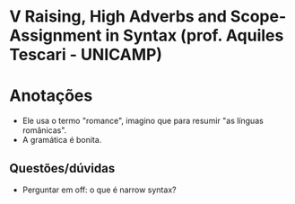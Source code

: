 # V Raising, High Adverbs and Scope-Assignment in Syntax (prof. Aquiles Tescari - UNICAMP)

# Anotações

- Ele usa o termo "romance", imagino que para resumir "as línguas românicas".
- A gramática é bonita.

## Questões/dúvidas

* Perguntar em off: o que é narrow syntax?